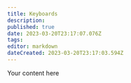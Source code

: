 ```yaml
---
title: Keyboards
description: 
published: true
date: 2023-03-20T23:17:07.076Z
tags: 
editor: markdown
dateCreated: 2023-03-20T23:17:03.594Z
---
```


Your content here